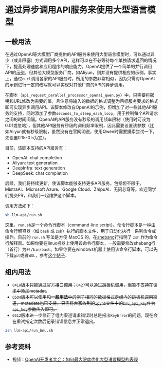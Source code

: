 # 通过异步调用API服务来使用大型语言模型

## 一般用法

在通过OpenAI等大模型厂商提供的API服务来使用大型语言模型时，可以通过异步（或非阻塞）方式调用多个API，这样可以在不必等待每个单独请求返回的情况下，提高处理速度和应用程序的响应能力。OpenAI提供了一个简单的并行调用API的[示例](https://github.com/openai/openai-cookbook/blob/main/examples/api_request_parallel_processor.py)。但其他大模型服务厂商，如Aliyun，则并没有提供相应的示例。事实上，通过`curl`调用各家的API服务时，所用的参数非常相似，因为只需对OpenAI的示例进行一定的改写就可以实现对其他厂商的API的异步调用。

在脚本（`api_request_parallel_processor_openai_qwen.py`）中，只需要将密钥和URL修改为需要的值，且注意将输入的数据的格式调整为目标服务要求的格式即可实现异步调用API。该脚本修改自OpenAI的示例，但增加了对一些其他API服务的支持，同时添加了参数`seconds_to_sleep_each_loop`，用于控制每个API请求之间的时间间隔。OpenAI的API服务没有秒级的调用频率限制（使用时可设为0.01或忽略），但其他API服务有秒级的调用频率限制，因此需要设置该参数（比如Aliyun就有秒级限制，虽然没有在官网明说，使用Qwen时需要摸索尝试一下，先设置0.15-0.5为宜）。

目前，该脚本支持的API服务有：
- OpenAI: chat completion
- Aliyun: text generation
- DeepInfra: text generation
- DeepSeek: chat completion
  
后续，我们将持续更新，使该脚本能够支持更多API服务，包括但不限于，MistraAI、Microsoft Azure、Google Cloud、ZhipuAI、无问芯穹等。欢迎同学们提交PR，和我们一起维护这个脚本。

调用方法如下：

```bash
sh llm-api/run.sh
```

这里，`run.sh`是一个命令行脚本（command-line script）。命令行脚本是一种由命令行解释器（如 `bash` 或 `zsh`）执行的脚本文件，用于自动化执行一系列命令或操作。目前的 `run.sh` 写法是方便 MacOS 的，在[shebang](https://zh.wikipedia.org/wiki/Shebang)行指明了 `zsh` 作为命令行解释器。如果你要在linux机器上使用该命令行脚本，一般需要修改shebang行（首行）为`#!/bin/bash`。如果你要在windows机器上使用该命令行脚本，可以先下载`git`或者`WSL`，参考[这个帖子](https://stackoverflow.com/questions/6413377/is-there-a-way-to-run-bash-scripts-on-windows).

## 组内用法
- ~~`0418`版本只能通过官方接口调用；`0427`可以通过跳板机调用，但暂不支持在请求中添加metadat.~~
- ~~`0504`版本可以使用和**一般用法**中的例子相同的数据格式走组内的跳板机调用渠道，metadata也已支持。只需将大家收到的`ipynb`文件中的`bnu_api_key`作为`api_key`参数传入即可。~~
- `0512`版本进一步修正了组内渠道请求错误时总是报出`KeyError`的问题，现在会在重试指定次数后记录错误信息并正常退出。

```bash
zsh llm-api/run_bnu.sh
```

## 参考资料
- 视频：[OpenAI开发者大会：如何最大限度优化大型语言模型的表现](https://www.youtube.com/watch?v=ahnGLM-RC1Y)
